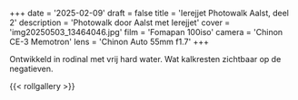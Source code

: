 +++
date = '2025-02-09'
draft = false
title = 'Ierejjet Photowalk Aalst, deel 2'
description = 'Photowalk door Aalst met Ierejjet'
cover = 'img20250503_13464046.jpg'
film = 'Fomapan 100iso'
camera = 'Chinon CE-3 Memotron'
lens = 'Chinon Auto 55mm f1.7'
+++

Ontwikkeld in rodinal met vrij hard water. Wat kalkresten zichtbaar op de negatieven.

{{< rollgallery >}}
